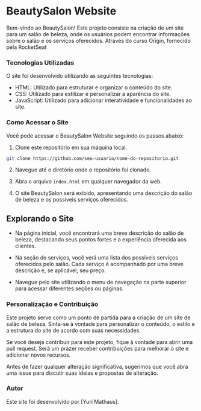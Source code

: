 # BeautySalon Website

Bem-vindo ao BeautySalon! Este projeto consiste na criação de um site para um salão de beleza, onde os usuários podem encontrar informações sobre o salão e os serviços oferecidos.
Através do curso Origin, fornecido pela RocketSeat

### Tecnologias Utilizadas

O site foi desenvolvido utilizando as seguintes tecnologias:

- HTML: Utilizado para estruturar e organizar o conteúdo do site.
- CSS: Utilizado para estilizar e personalizar a aparência do site.
- JavaScript: Utilizado para adicionar interatividade e funcionalidades ao site.

### Como Acessar o Site

Você pode acessar o BeautySalon Website seguindo os passos abaixo:

1. Clone este repositório em sua máquina local.

```bash
git clone https://github.com/seu-usuario/nome-do-repositorio.git
```

2. Navegue até o diretório onde o repositório foi clonado.

3. Abra o arquivo `index.html` em qualquer navegador da web.

4. O site BeautySalon será exibido, apresentando uma descrição do salão de beleza e os possíveis serviços oferecidos.

## Explorando o Site

- Na página inicial, você encontrará uma breve descrição do salão de beleza, destacando seus pontos fortes e a experiência oferecida aos clientes.

- Na seção de serviços, você verá uma lista dos possíveis serviços oferecidos pelo salão. Cada serviço é acompanhado por uma breve descrição e, se aplicável, seu preço.

- Navegue pelo site utilizando o menu de navegação na parte superior para acessar diferentes seções ou páginas.

### Personalização e Contribuição

Este projeto serve como um ponto de partida para a criação de um site de salão de beleza. Sinta-se à vontade para personalizar o conteúdo, o estilo e a estrutura do site de acordo com suas necessidades.

Se você deseja contribuir para este projeto, fique à vontade para abrir uma pull request. Será um prazer receber contribuições para melhorar o site e adicionar novos recursos.

Antes de fazer qualquer alteração significativa, sugerimos que você abra uma issue para discutir suas ideias e propostas de alteração.

### Autor

Este site foi desenvolvido por [Yuri Mathaus]. 
 

